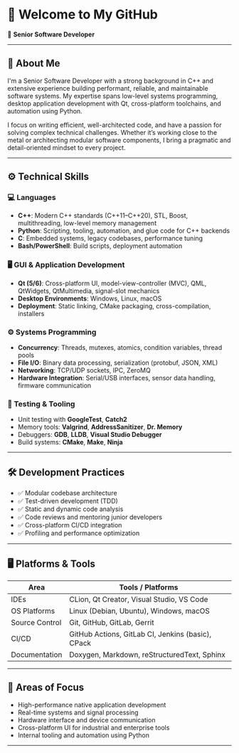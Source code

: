 # 👋 Welcome to My GitHub

🧩 **Senior Software Developer**

---

## 🧠 About Me

I'm a Senior Software Developer with a strong background in C++ and extensive experience building performant, reliable, and maintainable software systems. My expertise spans low-level systems programming, desktop application development with Qt, cross-platform toolchains, and automation using Python.

I focus on writing efficient, well-architected code, and have a passion for solving complex technical challenges. Whether it’s working close to the metal or architecting modular software components, I bring a pragmatic and detail-oriented mindset to every project.

---

## ⚙️ Technical Skills

### 💻 Languages
- **C++**: Modern C++ standards (C++11–C++20), STL, Boost, multithreading, low-level memory management
- **Python**: Scripting, tooling, automation, and glue code for C++ backends
- **C**: Embedded systems, legacy codebases, performance tuning
- **Bash/PowerShell**: Build scripts, deployment automation

### 🖥 GUI & Application Development
- **Qt (5/6)**: Cross-platform UI, model-view-controller (MVC), QML, QtWidgets, QtMultimedia, signal-slot mechanics
- **Desktop Environments**: Windows, Linux, macOS
- **Deployment**: Static linking, CMake packaging, cross-compilation, installers

### ⚙️ Systems Programming
- **Concurrency**: Threads, mutexes, atomics, condition variables, thread pools
- **File I/O**: Binary data processing, serialization (protobuf, JSON, XML)
- **Networking**: TCP/UDP sockets, IPC, ZeroMQ
- **Hardware Integration**: Serial/USB interfaces, sensor data handling, firmware communication

### 🧪 Testing & Tooling
- Unit testing with **GoogleTest**, **Catch2**
- Memory tools: **Valgrind**, **AddressSanitizer**, **Dr. Memory**
- Debuggers: **GDB**, **LLDB**, **Visual Studio Debugger**
- Build systems: **CMake**, **Make**, **Ninja**

---

## 🛠 Development Practices

- ✅ Modular codebase architecture  
- ✅ Test-driven development (TDD)  
- ✅ Static and dynamic code analysis  
- ✅ Code reviews and mentoring junior developers  
- ✅ Cross-platform CI/CD integration  
- ✅ Profiling and performance optimization

---

## 🖥 Platforms & Tools

| Area                  | Tools / Platforms                                                   |
|-----------------------|----------------------------------------------------------------------|
| IDEs                  | CLion, Qt Creator, Visual Studio, VS Code                           |
| OS Platforms          | Linux (Debian, Ubuntu), Windows, macOS                              |
| Source Control        | Git, GitHub, GitLab, Gerrit                                         |
| CI/CD                 | GitHub Actions, GitLab CI, Jenkins (basic), CPack                  |
| Documentation         | Doxygen, Markdown, reStructuredText, Sphinx                        |

---

## 🎯 Areas of Focus

- High-performance native application development  
- Real-time systems and signal processing  
- Hardware interface and device communication  
- Cross-platform UI for industrial and enterprise tools  
- Internal tooling and automation using Python  

---
